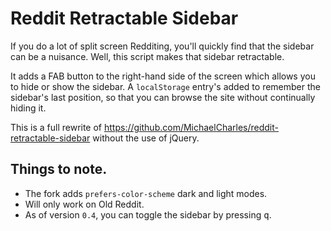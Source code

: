 # Reddit Retractable Sidebar

If you do a lot of split screen Redditing, you'll quickly find that the sidebar can be a nuisance. Well, this script makes that sidebar retractable.

It adds a FAB button to the right-hand side of the screen which allows you to hide or show the sidebar. A `localStorage` entry's added to remember the sidebar's last position, so that you can browse the site without continually hiding it.

This is a full rewrite of https://github.com/MichaelCharles/reddit-retractable-sidebar without the use of jQuery.

## Things to note.
- The fork adds `prefers-color-scheme` dark and light modes.
- Will only work on Old Reddit.
- As of version `0.4`, you can toggle the sidebar by pressing <kbd>q</kbd>.
